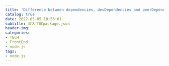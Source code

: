 ```yaml
---
title: 'Difference between dependencies, devDependencies and peerDependencies'
catalog: true
date: 2022-05-05 18:56:01
subtitle: 深入了解package.json
header-img:
categories:
- TECH
- FrontEnd
- node.js
tags:
- node.js
---
```







